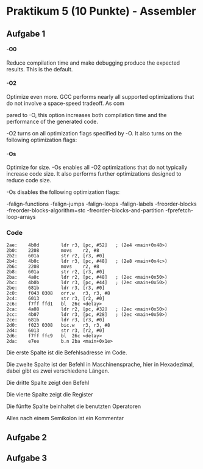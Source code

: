 # Praktikum 5 (10 Punkte) - Assembler

## Aufgabe 1

#### -O0

Reduce compilation time and make debugging produce the expected results. This is the default.

#### -O2

Optimize even more. GCC performs nearly all supported optimizations that do not involve a space-speed tradeoff. As com

pared to -O, this option increases both compilation time and the performance of the generated code.

-O2 turns on all optimization flags specified by -O. It also turns on the following optimization flags:

#### -Os

Optimize for size. -Os enables all -O2 optimizations that do not typically increase code size. It also performs further optimizations designed to reduce code size.

-Os disables the following optimization flags:

-falign-functions  -falign-jumps  -falign-loops 
-falign-labels  -freorder-blocks  -freorder-blocks-algorithm=stc 
-freorder-blocks-and-partition  -fprefetch-loop-arrays

### Code

```assembly
2ae:	4b0d      	ldr	r3, [pc, #52]	; (2e4 <main+0x48>)
2b0:	2208      	movs	r2, #8
2b2:	601a      	str	r2, [r3, #0]
2b4:	4b0c      	ldr	r3, [pc, #48]	; (2e8 <main+0x4c>)
2b6:	2208      	movs	r2, #8
2b8:	601a      	str	r2, [r3, #0]
2ba:	4a0c      	ldr	r2, [pc, #48]	; (2ec <main+0x50>)
2bc:	4b0b      	ldr	r3, [pc, #44]	; (2ec <main+0x50>)
2be:	681b      	ldr	r3, [r3, #0]
2c0:	f043 0308 	orr.w	r3, r3, #8
2c4:	6013      	str	r3, [r2, #0]
2c6:	f7ff ffd1 	bl	26c <delay>
2ca:	4a08      	ldr	r2, [pc, #32]	; (2ec <main+0x50>)
2cc:	4b07      	ldr	r3, [pc, #28]	; (2ec <main+0x50>)
2ce:	681b      	ldr	r3, [r3, #0]
2d0:	f023 0308 	bic.w	r3, r3, #8
2d4:	6013      	str	r3, [r2, #0]
2d6:	f7ff ffc9 	bl	26c <delay>
2da:	e7ee      	b.n	2ba <main+0x1e>
```



Die erste Spalte ist die Befehlsadresse im Code.

Die zweite Spalte ist der Befehl in Maschinensprache, hier in Hexadezimal, dabei gibt es zwei verschiedene Längen.

Die dritte Spalte zeigt den Befehl

Die vierte Spalte zeigt die Register

Die fünfte Spalte beinhaltet die benutzten Operatoren

Alles nach einem Semikolon ist ein Kommentar



## Aufgabe 2





## Aufgabe 3